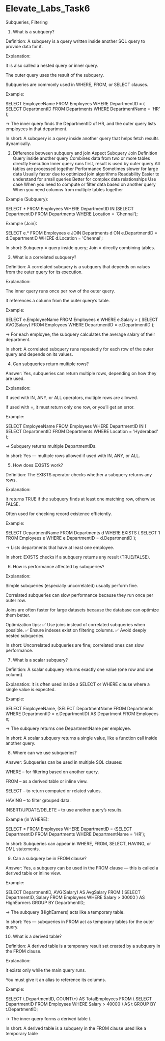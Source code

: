 # Elevate_Labs_Task6
Subqueries, Filtering

1. What is a subquery?

Definition:
A subquery is a query written inside another SQL query to provide data for it.

Explanation:

It is also called a nested query or inner query.

The outer query uses the result of the subquery.

Subqueries are commonly used in WHERE, FROM, or SELECT clauses.

Example:

SELECT EmployeeName
FROM Employees
WHERE DepartmentID = (
    SELECT DepartmentID FROM Departments WHERE DepartmentName = 'HR'
);


→ The inner query finds the DepartmentID of HR, and the outer query lists employees in that department.

In short:
A subquery is a query inside another query that helps fetch results dynamically.

2. Difference between subquery and join
Aspect	Subquery	Join
Definition	Query inside another query	Combines data from two or more tables directly
Execution	Inner query runs first, result is used by outer query	All tables are processed together
Performance	Sometimes slower for large data	Usually faster due to optimized join algorithms
Readability	Easier to understand for small queries	Better for complex data relationships
Use case	When you need to compute or filter data based on another query	When you need columns from multiple tables together

Example (Subquery):

SELECT * FROM Employees
WHERE DepartmentID IN (SELECT DepartmentID FROM Departments WHERE Location = 'Chennai');


Example (Join):

SELECT e.* FROM Employees e
JOIN Departments d ON e.DepartmentID = d.DepartmentID
WHERE d.Location = 'Chennai';


In short:
Subquery = query inside query; Join = directly combining tables.

3. What is a correlated subquery?

Definition:
A correlated subquery is a subquery that depends on values from the outer query for its execution.

Explanation:

The inner query runs once per row of the outer query.

It references a column from the outer query’s table.

Example:

SELECT e.EmployeeName
FROM Employees e
WHERE e.Salary > (
    SELECT AVG(Salary)
    FROM Employees
    WHERE DepartmentID = e.DepartmentID
);


→ For each employee, the subquery calculates the average salary of their department.

In short:
A correlated subquery runs repeatedly for each row of the outer query and depends on its values.

4. Can subqueries return multiple rows?

Answer:
Yes, subqueries can return multiple rows, depending on how they are used.

Explanation:

If used with IN, ANY, or ALL operators, multiple rows are allowed.

If used with =, it must return only one row, or you’ll get an error.

Example:

SELECT EmployeeName
FROM Employees
WHERE DepartmentID IN (
    SELECT DepartmentID FROM Departments WHERE Location = 'Hyderabad'
);


→ Subquery returns multiple DepartmentIDs.

In short:
Yes — multiple rows allowed if used with IN, ANY, or ALL.

5. How does EXISTS work?

Definition:
The EXISTS operator checks whether a subquery returns any rows.

Explanation:

It returns TRUE if the subquery finds at least one matching row, otherwise FALSE.

Often used for checking record existence efficiently.

Example:

SELECT DepartmentName
FROM Departments d
WHERE EXISTS (
    SELECT 1 FROM Employees e WHERE e.DepartmentID = d.DepartmentID
);


→ Lists departments that have at least one employee.

In short:
EXISTS checks if a subquery returns any result (TRUE/FALSE).

6. How is performance affected by subqueries?

Explanation:

Simple subqueries (especially uncorrelated) usually perform fine.

Correlated subqueries can slow performance because they run once per outer row.

Joins are often faster for large datasets because the database can optimize them better.

Optimization tips:
✅ Use joins instead of correlated subqueries when possible.
✅ Ensure indexes exist on filtering columns.
✅ Avoid deeply nested subqueries.

In short:
Uncorrelated subqueries are fine; correlated ones can slow performance.

7. What is a scalar subquery?

Definition:
A scalar subquery returns exactly one value (one row and one column).

Explanation:
It is often used inside a SELECT or WHERE clause where a single value is expected.

Example:

SELECT EmployeeName,
       (SELECT DepartmentName FROM Departments WHERE DepartmentID = e.DepartmentID) AS Department
FROM Employees e;


→ The subquery returns one DepartmentName per employee.

In short:
A scalar subquery returns a single value, like a function call inside another query.

8. Where can we use subqueries?

Answer:
Subqueries can be used in multiple SQL clauses:

WHERE – for filtering based on another query.

FROM – as a derived table or inline view.

SELECT – to return computed or related values.

HAVING – to filter grouped data.

INSERT/UPDATE/DELETE – to use another query’s results.

Example (in WHERE):

SELECT * FROM Employees
WHERE DepartmentID = (SELECT DepartmentID FROM Departments WHERE DepartmentName = 'HR');


In short:
Subqueries can appear in WHERE, FROM, SELECT, HAVING, or DML statements.

9. Can a subquery be in FROM clause?

Answer:
Yes, a subquery can be used in the FROM clause — this is called a derived table or inline view.

Example:

SELECT DepartmentID, AVG(Salary) AS AvgSalary
FROM (
    SELECT DepartmentID, Salary FROM Employees WHERE Salary > 30000
) AS HighEarners
GROUP BY DepartmentID;


→ The subquery (HighEarners) acts like a temporary table.

In short:
Yes — subqueries in FROM act as temporary tables for the outer query.

10. What is a derived table?

Definition:
A derived table is a temporary result set created by a subquery in the FROM clause.

Explanation:

It exists only while the main query runs.

You must give it an alias to reference its columns.

Example:

SELECT t.DepartmentID, COUNT(*) AS TotalEmployees
FROM (
    SELECT DepartmentID FROM Employees WHERE Salary > 40000
) AS t
GROUP BY t.DepartmentID;


→ The inner query forms a derived table t.

In short:
A derived table is a subquery in the FROM clause used like a temporary table
